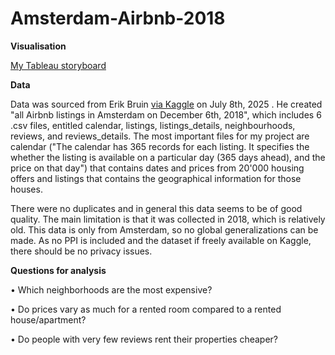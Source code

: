 # Amsterdam-Airbnb-2018

**Visualisation**

[My Tableau storyboard](https://public.tableau.com/views/AirbnbAmsterdam2018/Story1?:language=en-GB&publish=yes&:sid=&:redirect=auth&:display_count=n&:origin=viz_share_link)

**Data**

Data was sourced from Erik Bruin [via Kaggle](https://www.kaggle.com/datasets/erikbruin/airbnb-amsterdam) on July 8th, 2025 . He created "all Airbnb listings in Amsterdam on December 6th, 2018", which includes 6 .csv files, entitled calendar, listings, listings_details, neighbourhoods, reviews, and reviews_details. The most important files for my project are calendar ("The calendar has 365 records for each listing. It specifies the whether the listing is available on a particular day (365 days ahead), and the price on that day") that contains dates and prices from 20'000 housing offers and listings that contains the geographical information for those houses.

There were no duplicates and in general this data seems to be of good quality. The main limitation is that it was collected in 2018, which is relatively old. This data is only from Amsterdam, so no global generalizations can be made. As no PPI is included and the dataset if freely available on Kaggle, there should be no privacy issues.

**Questions for analysis**

•	Which neighborhoods are the most expensive?

•	Do prices vary as much for a rented room compared to a rented house/apartment?

•	Do people with very few reviews rent their properties cheaper?

